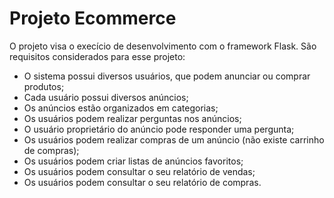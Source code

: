 # Projeto Ecommerce

O projeto visa o execício de desenvolvimento com o framework Flask. São requisitos considerados para esse projeto:

- O sistema possui diversos usuários, que podem anunciar ou comprar produtos;
- Cada usuário possui diversos anúncios;
- Os anúncios estão organizados em categorias;
- Os usuários podem realizar perguntas nos anúncios;
- O usuário proprietário do anúncio pode responder uma pergunta;
- Os usuários podem realizar compras de um anúncio (não existe carrinho de compras);
- Os usuários podem criar listas de anúncios favoritos;
- Os usuários podem consultar o seu relatório de vendas;
- Os usuários podem consultar o seu relatório de compras.